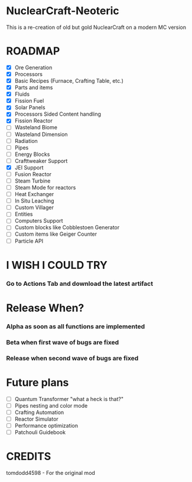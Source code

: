 # NuclearCraft-Neoteric
This is a re-creation of old but gold NuclearCraft on a modern MC version

# ROADMAP
- [x] Ore Generation
- [x] Processors
- [x] Basic Recipes (Furnace, Crafting Table, etc.)
- [x] Parts and items
- [x] Fluids
- [x] Fission Fuel
- [x] Solar Panels
- [x] Processors Sided Content handling
- [x] Fission Reactor
- [ ] Wasteland Biome
- [ ] Wasteland Dimension
- [ ] Radiation
- [ ] Pipes
- [ ] Energy Blocks
- [ ] Crafttweaker Support
- [x] JEI Support
- [ ] Fusion Reactor
- [ ] Steam Turbine
- [ ] Steam Mode for reactors
- [ ] Heat Exchanger
- [ ] In Situ Leaching
- [ ] Custom Villager
- [ ] Entities
- [ ] Computers Support
- [ ] Custom blocks like Cobblestoen Generator
- [ ] Custom items like Geiger Counter
- [ ] Particle API

# I WISH I COULD TRY
### Go to Actions Tab and download the latest artifact

# Release When?
### Alpha as soon as all functions are implemented
### Beta when first wave of bugs are fixed
### Release when second wave of bugs are fixed

# Future plans
- [ ] Quantum Transformer "what a heck is that?"
- [ ] Pipes nesting and color mode
- [ ] Crafting Automation
- [ ] Reactor Simulator
- [ ] Performance optimization
- [ ] Patchouli Guidebook

# CREDITS
tomdodd4598 - For the original mod

